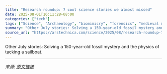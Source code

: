 ```yaml
---
title: "Research roundup: 7 cool science stories we almost missed"
date: 2025-08-01T16:11:28+08:00
categories: ["tech"]
tags: ["Science", "Archaeology", "biomimicry", "forensics", "medieval medicine", "Physics", "science", "Taxonomy"]
summary: "Other July stories: Solving a 150-year-old fossil mystery and the physics of tacking a sailboat."
source_url: "https://arstechnica.com/science/2025/08/research-roundup-7-cool-science-stories-we-almost-missed/"
---
```


Other July stories: Solving a 150-year-old fossil mystery and the physics of tacking a sailboat.

---

*来源: [原文链接](https://arstechnica.com/science/2025/08/research-roundup-7-cool-science-stories-we-almost-missed/)*
